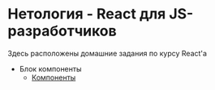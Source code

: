 # Нетология - React для JS-разработчиков

Здесь расположены домашние задания по курсу React'a

- Блок компоненты
  - [Компоненты](React-01)
